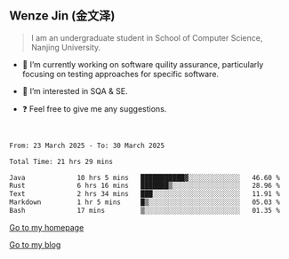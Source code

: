 ## Wenze Jin (金文泽)

> I am an undergraduate student in School of Computer Science, Nanjing University.

- 🔭 I’m currently working on software quility assurance, particularly focusing on testing approaches for specific software.
  
- 🌱 I’m interested in SQA & SE.
  
- ❓ Feel free to give me any suggestions.  

<br>  

<!--START_SECTION:waka-->

```txt
From: 23 March 2025 - To: 30 March 2025

Total Time: 21 hrs 29 mins

Java             10 hrs 5 mins   ███████████▓░░░░░░░░░░░░░   46.60 %
Rust             6 hrs 16 mins   ███████▒░░░░░░░░░░░░░░░░░   28.96 %
Text             2 hrs 34 mins   ███░░░░░░░░░░░░░░░░░░░░░░   11.91 %
Markdown         1 hr 5 mins     █▒░░░░░░░░░░░░░░░░░░░░░░░   05.03 %
Bash             17 mins         ▒░░░░░░░░░░░░░░░░░░░░░░░░   01.35 %
```

<!--END_SECTION:waka-->

[Go to my homepage](https://wenzejin.github.io)

[Go to my blog](https://wenzejin.notion.site/Wenze-Jin-s-Blog-1635e9fa7b6d80b3adcedfacc74aa717?pvs=4)
